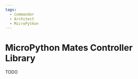 ```yaml
---
tags:
  - Commander
  - Architect
  - MicroPython
---
```


# MicroPython Mates Controller Library

TODO